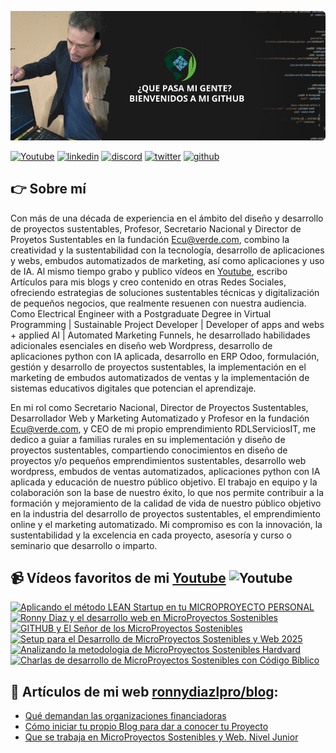 
[![Header](https://github.com/ronnydiazloppro/ronnydiazlpro/blob/main/banner%20github.png "Header")](https://www.youtube.com/channel/UC19BC9ec0iLs1e_XgOdYo8g)


[![Youtube](https://img.shields.io/static/v1?label=&message=youtube&color=FF0000&logo=youtube&logoColor=white&style=for-the-badge)](https://www.youtube.com/channel/UC19BC9ec0iLs1e_XgOdYo8g)
[![linkedin](https://img.shields.io/static/v1?label=&message=linkedin&color=0e76a8&logo=linkedin&logoColor=white&style=for-the-badge)](https://www.linkedin.com/in/ronnydlpro/)
[![discord](https://img.shields.io/static/v1?label=&message=discord&color=7289da&logo=discord&logoColor=white&style=for-the-badge)](https://discord.com/channels/1378033658190889092/1378034247641727139)
[![twitter](https://img.shields.io/static/v1?label=&message=twitter&color=1DA1F2&logo=twitter&logoColor=white&style=for-the-badge)](https://x.com/sevimed1737051)
[![github](https://img.shields.io/static/v1?label=&message=github&color=171515&logo=github&logoColor=white&style=for-the-badge)](https://github.com/ronnydiazloppro)


## 👉 Sobre mí
Con más de una década de experiencia en el ámbito del diseño y desarrollo de proyectos sustentables, Profesor, Secretario Nacional y Director de Proyetos Sustentables en la fundación Ecu@verde.com, combino la creatividad y la sustentabilidad con la tecnología, desarrollo de aplicaciones y webs, embudos automatizados de marketing, así como aplicaciones y uso de IA. Al mismo tiempo grabo y publico vídeos en [Youtube](https://www.youtube.com/channel/UC19BC9ec0iLs1e_XgOdYo8g), escribo Artículos para mis blogs y creo contenido en otras Redes Sociales, ofreciendo estrategias de soluciones sustentables técnicas y digitalización de pequeños negocios, que realmente resuenen con nuestra audiencia. Como Electrical Engineer with a Postgraduate Degree in Virtual Programming | Sustainable Project Developer | Developer of apps and webs + applied AI | Automated Marketing Funnels, he desarrollado habilidades adicionales esenciales en diseño web Wordpress, desarrollo de aplicaciones python con IA aplicada, desarrollo en ERP Odoo, formulación, gestión y desarrollo de proyectos sustentables, la implementación en el marketing de embudos automatizados de ventas y la implementación de sistemas educativos digitales que potencian el aprendizaje.

En mi rol como Secretario Nacional, Director de Proyectos Sustentables, Desarrollador Web y Marketing Automatizado y Profesor en la fundación Ecu@verde.com, y CEO de mi propio emprendimiento RDLServiciosIT, me dedico a guiar a familias rurales en su implementación y diseño de proyectos sustentables, compartiendo conocimientos en diseño de proyectos y/o pequeños emprendimientos sustentables, desarrollo web wordpress, embudos de ventas automatizados, aplicaciones python con IA aplicada y educación de nuestro público objetivo. El trabajo en equipo y la colaboración son la base de nuestro éxito, lo que nos permite contribuir a la formación y mejoramiento de la calidad de vida de nuestro público objetivo en la industria del desarrollo de proyectos sustentables, el emprendimiento online y el marketing automatizado. Mi compromiso es con la innovación, la sustentabilidad y la excelencia en cada proyecto, asesoría y curso o seminario que desarrollo o imparto.  

## 📹 Vídeos favoritos de mi [Youtube](https://www.youtube.com/channel/UC19BC9ec0iLs1e_XgOdYo8g) ![Youtube](https://img.shields.io/youtube/channel/subscribers/UC3iVwWjDFlcMW4NPVfS3-NA)
<a href='https://www.youtube.com/watch?v=j6RZqCe4hTs' title="Aplicando el método LEAN Startup en tu MICROPROYECTO PERSONAL - ver en Youtube" target='_blank'>
  <img width='32%'  src='https://i3.ytimg.com/vi/j6RZqCe4hTs/maxresdefault.jpg' alt='Aplicando el método LEAN Startup en tu MICROPROYECTO PERSONAL' />
</a>
<a href='https://www.youtube.com/watch?v=1hDGvWJXzqM' title="Ronny Diaz y el desarrollo web en MicroProyectos Sostenibles - ver en Youtube" target='_blank'>
  <img width='32%'  src='https://i3.ytimg.com/vi/1hDGvWJXzqM/maxresdefault.jpg' alt='Ronny Diaz y el desarrollo web en MicroProyectos Sostenibles' />
</a>
<a href='https://www.youtube.com/watch?v=GC_V4NeWbOs' title="GITHUB y El Señor de los MicroProyectos Sostenibles - ver en Youtube" target='_blank'>
  <img width='32%' src='https://img.youtube.com/vi/GC_V4NeWbOs/maxresdefault.jpg' alt='GITHUB y El Señor de los MicroProyectos Sostenibles' />
</a>
<a href='https://www.youtube.com/watch?v=-chk3tKvNLI' title="Setup para el Desarrollo de MicroProyectos Sostenibles y Web 2025 - ver en Youtube" target='_blank'>
  <img width='32%' src='https://img.youtube.com/vi/-chk3tKvNLI/maxresdefault.jpg' alt='Setup para el Desarrollo de MicroProyectos Sostenibles y Web 2025' />
</a>
<a href='https://www.youtube.com/watch?v=WCUASu4V258' title="Analizando la metodologia de MicroProyectos Sostenibles Hardvard - ver en Youtube" target='_blank'>
  <img width='32%' src='https://i3.ytimg.com/vi/WCUASu4V258/maxresdefault.jpg' alt='Analizando la metodologia de MicroProyectos Sostenibles Hardvard' />
</a>
<a href='https://www.youtube.com/watch?v=P51PMs0sKys' title="Charlas de desarrollo de MicroProyectos Sostenibles con Código Bíblico - ver en Youtube" target='_blank'>
  <img width='32%' src='https://i3.ytimg.com/vi/P51PMs0sKys/maxresdefault.jpg' alt='Charlas de desarrollo de MicroProyectos Sostenibles con Código Bíblico' />
</a>


## 📝 Artículos de mi web [ronnydiazlpro/blog](https://ronnydiazlpro/blog/):
- [Qué demandan las organizaciones financiadoras](https://eduardofierro.pro/blog/https://eduardofierro.pro/blog/que-demandan-las-empresas/)
- [Cómo iniciar tu propio Blog para dar a conocer tu Proyecto](https://ronnydiazlpro/blog/como-iniciar-tu-propio-blog/)
- [Que se trabaja en MicroProyectos Sostenibles y Web. Nivel Junior](https://eduardofierro.pro/blog/que-se-trabaja-en-programacion-web/)
